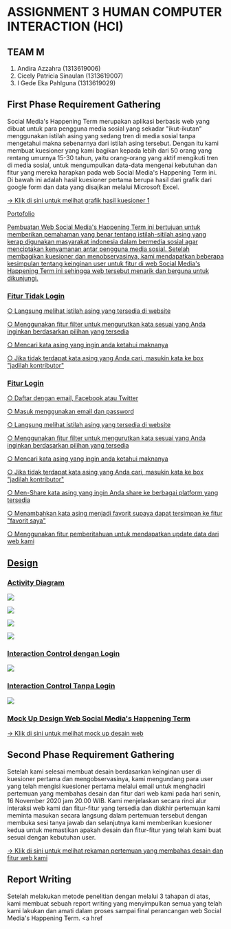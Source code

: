 # ASSIGNMENT 3 HUMAN COMPUTER INTERACTION (HCI)

## TEAM M
1. Andira Azzahra (1313619006)
2. Cicely Patricia Sinaulan (1313619007)
3. I Gede Eka Pahlguna (1313619029)

## First Phase Requirement Gathering
Social Media's Happening Term merupakan aplikasi berbasis web yang dibuat untuk para pengguna media sosial yang sekadar "ikut-ikutan" menggunakan istilah asing
yang sedang tren di media sosial tanpa mengetahui makna sebenarnya dari istilah asing tersebut. Dengan itu kami membuat kuesioner yang kami bagikan kepada lebih dari 50 orang yang rentang umurnya 15-30 tahun, yaitu orang-orang yang aktif mengikuti tren di media sosial, untuk mengumpulkan data-data mengenai kebutuhan dan fitur yang mereka harapkan pada web Social Media's Happening Term ini. Di bawah ini adalah hasil kuesioner pertama berupa hasil dari grafik dari google form dan data yang disajikan melalui Microsoft Excel.
<p><a href="https://github.com/team-M-Ilkomunj2019/HCI-Web-App/tree/main/Hasil_Kuesioner">→ Klik di sini untuk melihat grafik hasil kuesioner 1</a></p>
<p><a href

## Portofolio
Pembuatan Web Social Media's Happening Term ini bertujuan untuk memberikan pemahaman yang benar tentang istilah-sitilah asing yang kerap digunakan masyarakat indonesia
dalam bermedia sosial agar menciptakan kenyamanan antar pengguna media sosial. Setelah membagikan kuesioner dan menobservasinya, kami mendapatkan beberapa kesimpulan
tentang keinginan user untuk fitur di  web Social Media's Happening Term ini sehingga web tersebut menarik dan berguna untuk dikunjungi.

<h3>Fitur Tidak Login</h3>
<p>○ Langsung melihat istilah asing yang tersedia di website</p>
<p>○ Menggunakan fitur filter untuk mengurutkan kata sesuai yang Anda inginkan berdasarkan pilihan yang tersedia</p>
<p>○ Mencari kata asing yang ingin anda ketahui maknanya</p>
<p>○ Jika tidak terdapat kata asing yang Anda cari, masukin kata ke box "jadilah kontributor"</p>

<h3>Fitur Login</h3>
<p>○ Daftar dengan email, Facebook atau Twitter</p>
<p>○ Masuk menggunakan email dan password</p>
<p>○ Langsung melihat istilah asing yang tersedia di website</p>
<p>○ Menggunakan fitur filter untuk mengurutkan kata sesuai yang Anda inginkan berdasarkan pilihan yang tersedia</p>
<p>○ Mencari kata asing yang ingin anda ketahui maknanya</p>
<p>○ Jika tidak terdapat kata asing yang Anda cari, masukin kata ke box "jadilah kontributor"</p>
<p>○ Men-Share kata asing yang ingin Anda share ke berbagai platform yang tersedia</p>
<p>○ Menambahkan kata asing menjadi favorit supaya dapat tersimpan ke fitur "favorit saya"</p>
<p>○ Menggunakan fitur pemberitahuan untuk mendapatkan update data dari web kami </p>

## Design

<h3> Activity Diagram </h3>

<p><img src="pertama.png"></p>
<p><img src="kedua.png"></p>
<p><img src="ketiga.png"></p>
<p><img src="keempat.png"></p>

<h3>Interaction Control dengan Login</h3>
<img src="login.png">

<h3>Interaction Control Tanpa Login</h3>
<img src="tidaklogin.png">

<h3>Mock Up Design Web Social Media's Happening Term</h3>
<p><a href="https://github.com/team-M-Ilkomunj2019/HCI-Web-App/blob/main/tampilan%20web%20tugas%203/README.md">→ Klik di sini untuk melihat mock up desain web</a></p>
  
## Second Phase Requirement Gathering
Setelah kami selesai membuat desain berdasarkan keinginan user di kuesioner pertama dan mengobservasinya, kami mengundang para user yang telah mengisi kuesioner pertama 
melalui email untuk menghadiri pertemuan yang membahas desain dan fitur dari web kami pada hari senin, 16 November 2020 jam 20.00 WIB. Kami menjelaskan secara rinci alur
interaksi web kami dan fitur-fitur yang tersedia dan diakhir pertemuan kami meminta masukan secara langsung dalam pertemuan tersebut dengan membuka sesi tanya jawab dan selanjutnya kami memberikan kuesioner kedua untuk memastikan apakah desain dan fitur-fitur yang telah kami buat sesuai dengan kebutuhan user.
<p><a href="https://youtu.be/LtsBEKClP-M">→ Klik di sini untuk melihat rekaman pertemuan yang membahas desain dan fitur web kami</a></p>

## Report Writing
Setelah melakukan metode penelitian dengan melalui 3 tahapan di atas, kami membuat sebuah report writing yang menyimpulkan semua yang telah kami lakukan dan amati dalam proses sampai final perancangan web Social Media's Happening Term. 
<a href






